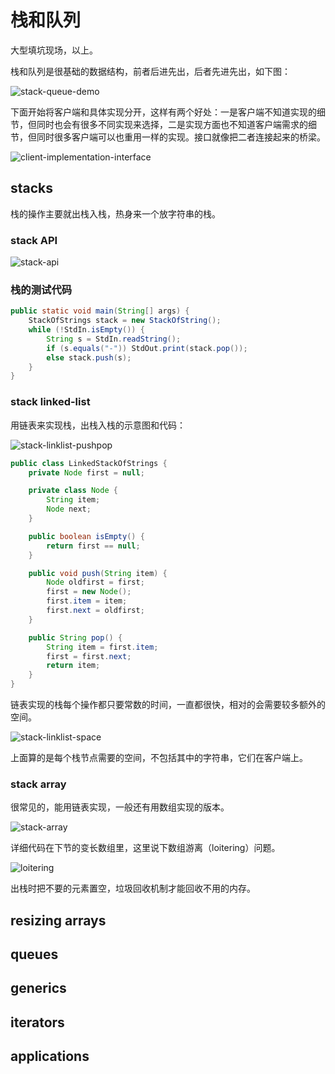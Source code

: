# 栈和队列

大型填坑现场，以上。

栈和队列是很基础的数据结构，前者后进先出，后者先进先出，如下图：

![stack-queue-demo](https://img2018.cnblogs.com/blog/886021/201811/886021-20181116204940450-615637641.png)

下面开始将客户端和具体实现分开，这样有两个好处：一是客户端不知道实现的细节，但同时也会有很多不同实现来选择，二是实现方面也不知道客户端需求的细节，但同时很多客户端可以也重用一样的实现。接口就像把二者连接起来的桥梁。

![client-implementation-interface](https://img2018.cnblogs.com/blog/886021/201811/886021-20181116205002716-232225823.png)

## stacks

栈的操作主要就出栈入栈，热身来一个放字符串的栈。

### stack API

![stack-api](https://img2018.cnblogs.com/blog/886021/201811/886021-20181116210418375-277921632.png)

### 栈的测试代码

```java
public static void main(String[] args) {
    StackOfStrings stack = new StackOfString();
    while (!StdIn.isEmpty()) {
        String s = StdIn.readString();
        if (s.equals("-")) StdOut.print(stack.pop());
        else stack.push(s);
    }
}
```

### stack linked-list

用链表来实现栈，出栈入栈的示意图和代码：

![stack-linklist-pushpop](https://img2018.cnblogs.com/blog/886021/201811/886021-20181116205041418-49129113.png)

```java
public class LinkedStackOfStrings {
    private Node first = null;

    private class Node {
        String item;
        Node next;
    }

    public boolean isEmpty() {
        return first == null;
    }

    public void push(String item) {
        Node oldfirst = first;
        first = new Node();
        first.item = item;
        first.next = oldfirst;
    }

    public String pop() {
        String item = first.item;
        first = first.next;
        return item;
    }
}
```

链表实现的栈每个操作都只要常数的时间，一直都很快，相对的会需要较多额外的空间。

![stack-linklist-space](https://img2018.cnblogs.com/blog/886021/201811/886021-20181116211703790-750458906.png)

上面算的是每个栈节点需要的空间，不包括其中的字符串，它们在客户端上。

### stack array

很常见的，能用链表实现，一般还有用数组实现的版本。

![stack-array](https://img2018.cnblogs.com/blog/886021/201811/886021-20181116212744127-859476472.png)

详细代码在下节的变长数组里，这里说下数组游离（loitering）问题。

![loitering](https://img2018.cnblogs.com/blog/886021/201811/886021-20181116205132760-1360831098.png)

出栈时把不要的元素置空，垃圾回收机制才能回收不用的内存。

## resizing arrays

## queues

## generics

## iterators

## applications